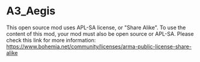 # A3_Aegis
 
This open source mod uses APL-SA license, or "Share Alike". To use the content of this mod, your mod must also be open source or APL-SA. Please check this link for more information: https://www.bohemia.net/community/licenses/arma-public-license-share-alike